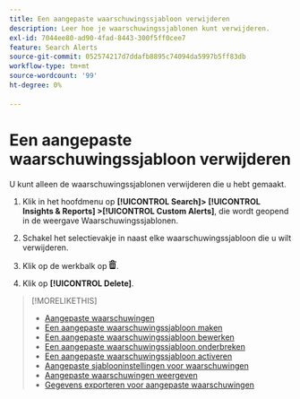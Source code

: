 ```yaml
---
title: Een aangepaste waarschuwingssjabloon verwijderen
description: Leer hoe je waarschuwingssjablonen kunt verwijderen.
exl-id: 7044ee80-ad90-4fad-8443-300f5ff0cee7
feature: Search Alerts
source-git-commit: 052574217d7ddafb8895c74094da5997b5ff83db
workflow-type: tm+mt
source-wordcount: '99'
ht-degree: 0%

---
```


# Een aangepaste waarschuwingssjabloon verwijderen

U kunt alleen de waarschuwingssjablonen verwijderen die u hebt gemaakt.

1. Klik in het hoofdmenu op **[!UICONTROL Search]> [!UICONTROL Insights & Reports] >[!UICONTROL Custom Alerts]**, die wordt geopend in de weergave Waarschuwingssjablonen.

1. Schakel het selectievakje in naast elke waarschuwingssjabloon die u wilt verwijderen.

1. Klik op de werkbalk op ![Verwijderen](/help/search-social-commerce/assets/delete.png "Verwijderen").

1. Klik op **[!UICONTROL Delete]**.

>[!MORELIKETHIS]
>
>* [Aangepaste waarschuwingen](alert-about.md)
>* [Een aangepaste waarschuwingssjabloon maken](alert-template-create.md)
>* [Een aangepaste waarschuwingssjabloon bewerken](alert-template-edit.md)
>* [Een aangepaste waarschuwingssjabloon onderbreken](alert-template-pause.md)
>* [Een aangepaste waarschuwingssjabloon activeren](alert-template-activate.md)
>* [Aangepaste sjablooninstellingen voor waarschuwingen](alert-template-settings.md)
>* [Aangepaste waarschuwingen weergeven](alert-view.md)
>* [Gegevens exporteren voor aangepaste waarschuwingen](alert-export-data.md)
